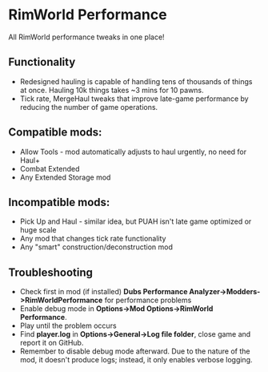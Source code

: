 # RimWorld Performance
All RimWorld performance tweaks in one place!

## Functionality
- Redesigned hauling is capable of handling tens of thousands of things at once. Hauling 10k things takes ~3 mins for 10 pawns.
- Tick rate, MergeHaul tweaks that improve late-game performance by reducing the number of game operations.

## Compatible mods:
- Allow Tools - mod automatically adjusts to haul urgently, no need for Haul+
- Combat Extended
- Any Extended Storage mod

## Incompatible mods:
- Pick Up and Haul - similar idea, but PUAH isn't late game optimized or huge scale
- Any mod that changes tick rate functionality
- Any "smart" construction/deconstruction mod

## Troubleshooting
- Check first in mod (if installed) **Dubs Performance Analyzer->Modders->RimWorldPerformance** for performance problems
- Enable debug mode in **Options->Mod Options->RimWorld Performance**.
- Play until the problem occurs
- Find **player.log** in **Options->General->Log file folder**, close game and report it on GitHub.
- Remember to disable debug mode afterward. Due to the nature of the mod, it doesn't produce logs; instead, it only enables verbose logging.
